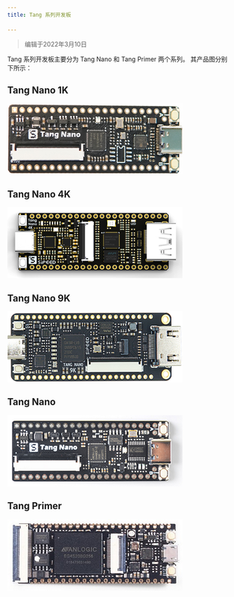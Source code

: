 ```yaml
---
title: Tang 系列开发板

---
```


> 编辑于2022年3月10日

Tang 系列开发板主要分为 Tang Nano 和 Tang Primer 两个系列。
其产品图分别下所示：


## Tang Nano 1K

[![Tang Nano 1K](./../../assets/Tang/Nano-1K/1K.png)](./Tang-Nano-1K/Nano-1k.md)
## Tang Nano 4K

[![Tang Nano 4K](./../../assets/Tang/Nano_4K/Nano_4K.png)](./Tang-Nano-4K/Nano-4K.md)

## Tang Nano 9K

[![Tang Nano 9K](./../../assets/Tang/Nano-9K/9K.png)](./Tang-Nano-9K/Nano-9K.md)

## Tang Nano

[![Tang Nano](./../../assets/Tang/Nano/Tang_Nano.jpg)](./Tang-Nano/Nano.md)

## Tang Primer 

[![Tang Primer](./../../assets/Tang/permier/Tang_permier.jpg)](./Tang-primer/Tang-primer.md)


